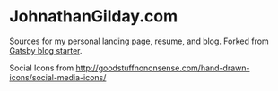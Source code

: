 # JohnathanGilday.com

Sources for my personal landing page, resume, and blog. Forked from
[Gatsby blog starter](https://github.com/gatsbyjs/gatsby-starter-blog).

Social Icons from
http://goodstuffnononsense.com/hand-drawn-icons/social-media-icons/
